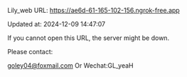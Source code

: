 Lily_web URL: https://ae6d-61-165-102-156.ngrok-free.app

Updated at: 2024-12-09 14:47:07

If you cannot open this URL, the server might be down.

Please contact: 

goley04@foxmail.com Or Wechat:GL_yeaH